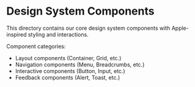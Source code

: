 
# Design System Components

This directory contains our core design system components with Apple-inspired styling and interactions.

Component categories:
- Layout components (Container, Grid, etc.)
- Navigation components (Menu, Breadcrumbs, etc.) 
- Interactive components (Button, Input, etc.)
- Feedback components (Alert, Toast, etc.)
